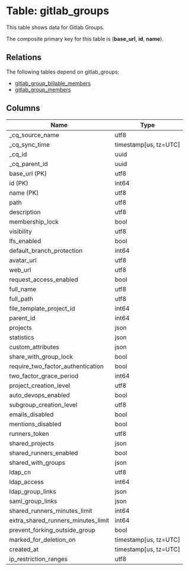 # Table: gitlab_groups

This table shows data for Gitlab Groups.

The composite primary key for this table is (**base_url**, **id**, **name**).

## Relations

The following tables depend on gitlab_groups:
  - [gitlab_group_billable_members](gitlab_group_billable_members)
  - [gitlab_group_members](gitlab_group_members)

## Columns

| Name          | Type          |
| ------------- | ------------- |
|_cq_source_name|utf8|
|_cq_sync_time|timestamp[us, tz=UTC]|
|_cq_id|uuid|
|_cq_parent_id|uuid|
|base_url (PK)|utf8|
|id (PK)|int64|
|name (PK)|utf8|
|path|utf8|
|description|utf8|
|membership_lock|bool|
|visibility|utf8|
|lfs_enabled|bool|
|default_branch_protection|int64|
|avatar_url|utf8|
|web_url|utf8|
|request_access_enabled|bool|
|full_name|utf8|
|full_path|utf8|
|file_template_project_id|int64|
|parent_id|int64|
|projects|json|
|statistics|json|
|custom_attributes|json|
|share_with_group_lock|bool|
|require_two_factor_authentication|bool|
|two_factor_grace_period|int64|
|project_creation_level|utf8|
|auto_devops_enabled|bool|
|subgroup_creation_level|utf8|
|emails_disabled|bool|
|mentions_disabled|bool|
|runners_token|utf8|
|shared_projects|json|
|shared_runners_enabled|bool|
|shared_with_groups|json|
|ldap_cn|utf8|
|ldap_access|int64|
|ldap_group_links|json|
|saml_group_links|json|
|shared_runners_minutes_limit|int64|
|extra_shared_runners_minutes_limit|int64|
|prevent_forking_outside_group|bool|
|marked_for_deletion_on|timestamp[us, tz=UTC]|
|created_at|timestamp[us, tz=UTC]|
|ip_restriction_ranges|utf8|